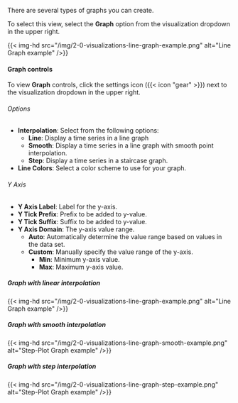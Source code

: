 There are several types of graphs you can create.

To select this view, select the **Graph** option from the visualization dropdown
in the upper right.

{{< img-hd src="/img/2-0-visualizations-line-graph-example.png" alt="Line Graph example" />}}

#### Graph controls

To view **Graph** controls, click the settings icon ({{< icon "gear" >}}) next
to the visualization dropdown in the upper right.

###### Options
- **Interpolation**: Select from the following options:
  - **Line**: Display a time series in a line graph
  - **Smooth**: Display a time series in a line graph with smooth point interpolation.
  - **Step**: Display a time series in a staircase graph.
  <!-- - **Bar**: Display the specified time series using a bar chart. -->
  <!-- - **Stacked**: Display multiple time series bars as segments stacked on top of each other. -->
- **Line Colors**: Select a color scheme to use for your graph.

###### Y Axis
- **Y Axis Label**: Label for the y-axis.
- **Y Tick Prefix**: Prefix to be added to y-value.
- **Y Tick Suffix**: Suffix to be added to y-value.
- **Y Axis Domain**: The y-axis value range.
  - **Auto**: Automatically determine the value range based on values in the data set.
  - **Custom**: Manually specify the value range of the y-axis.
      - **Min**: Minimum y-axis value.
      - **Max**: Maximum y-axis value.

##### Graph with linear interpolation

{{< img-hd src="/img/2-0-visualizations-line-graph-example.png" alt="Line Graph example" />}}

##### Graph with smooth interpolation

{{< img-hd src="/img/2-0-visualizations-line-graph-smooth-example.png" alt="Step-Plot Graph example" />}}

##### Graph with step interpolation

{{< img-hd src="/img/2-0-visualizations-line-graph-step-example.png" alt="Step-Plot Graph example" />}}

<!-- ##### Stacked Graph example

{{< img-hd src="/img/2-0-visualizations-stacked-graph-example.png" alt="Stacked Graph example" />}} -->

<!-- ##### Bar Graph example

{{< img-hd src="/img/2-0-visualizations-bar-graph-example.png" alt="Bar Graph example" />}} -->
